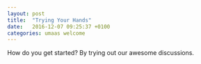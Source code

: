 ```yaml
---
layout: post
title:  "Trying Your Hands"
date:   2016-12-07 09:25:37 +0100
categories: umaas welcome
---
```

How do you get started? By trying out our awesome discussions.
